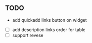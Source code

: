 ## TODO

- add quickadd links button on widget

* [ ] add description links order for table
* [ ] support revese
